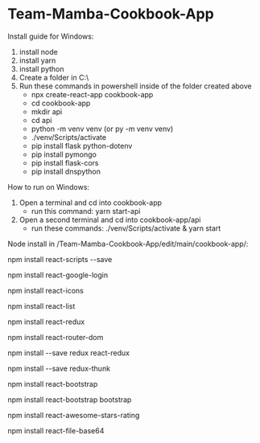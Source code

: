 # Team-Mamba-Cookbook-App
Install guide for Windows:
  1. install node
  2. install yarn
  3. install python
  4. Create a folder in C:\
  5. Run these commands in powershell inside of the folder created above
      - npx create-react-app cookbook-app
      - cd cookbook-app
      - mkdir api
      - cd api
      - python -m venv venv (or py -m venv venv)
      - ./venv/Scripts/activate
      - pip install flask python-dotenv
      - pip install pymongo
      - pip install flask-cors
      - pip install dnspython
  
How to run on Windows:
  1. Open a terminal and cd into cookbook-app
      - run this command: yarn start-api
  2. Open a second terminal and cd into cookbook-app/api
      - run these commands: ./venv/Scripts/activate & yarn start
                             
Node install in /Team-Mamba-Cookbook-App/edit/main/cookbook-app/:

npm install react-scripts --save


npm install react-google-login


npm install react-icons


npm install react-list


npm install react-redux


npm install react-router-dom


npm install --save redux react-redux


npm install --save redux-thunk


npm install react-bootstrap


npm install react-bootstrap bootstrap


npm install react-awesome-stars-rating

npm install react-file-base64
